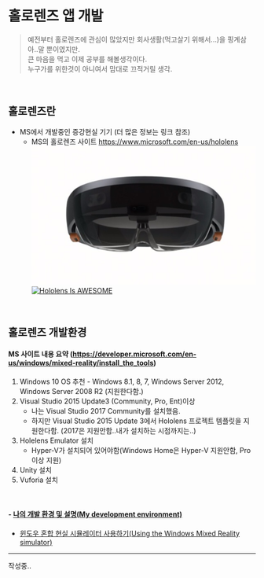 # 홀로렌즈 앱 개발
  
> 예전부터 홀로렌즈에 관심이 많았지만 회사생활(먹고살기 위해서...)을 핑계삼아..말 뿐이였지만.  
큰 마음을 먹고 이제 공부를 해볼생각이다.  
누구가를 위한것이 아니여서 맘대로 끄적거릴 생각.  
<br/>

## 홀로렌즈란
* MS에서 개발중인 증강현실 기기 (더 많은 정보는 링크 참조)
  * MS의 홀로렌즈 사이트 <https://www.microsoft.com/en-us/hololens>
  ![hololens(from wiki)](./images/hololens.jpg)
  [![Hololens Is AWESOME](https://img.youtube.com/vi/pLd9WPlaMpY/0.jpg)](https://youtu.be/pLd9WPlaMpY "Hololens Is AWESOME")
<br/>

## 홀로렌즈 개발환경 
#### MS 사이트 내용 요약 (<https://developer.microsoft.com/en-us/windows/mixed-reality/install_the_tools>)
1. Windows 10 OS 추천 - Windows 8.1, 8, 7, Windows Server 2012, Windows Server 2008 R2 (지원한다함.)
2. Visual Studio 2015 Update3 (Community, Pro, Ent)이상
	* 나는 Visual Studio 2017 Community를 설치했음.
	* 하지만 Visual Studio 2015 Update 3에서 Hololens 프로젝트 템플릿을 지원한다함. (2017은 지원안함..내가 설치하는 시점까지는..)
3. Holelens Emulator 설치
	* Hyper-V가 설치되어 있어야함(Windows Home은 Hyper-V 지원안함, Pro 이상 지원)
4. Unity 설치
5. Vuforia 설치
<br/>

#### - [나의 개발 환경 및 설명(My development environment)](./MyDevelopEnv.md)
   * [윈도우 혼합 현실 시뮬레이터 사용하기(Using the Windows Mixed Reality simulator)](./MixedRealitySimulator.md)
* * *
작성중..


